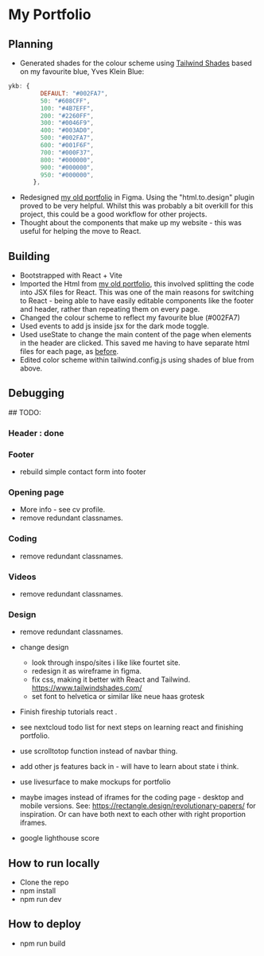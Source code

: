 # My Portfolio

## Planning

- Generated shades for the colour scheme using [Tailwind Shades](https://www.tailwindshades.com/) based on my favourite blue, Yves Klein Blue:

```jsx
ykb: {
         DEFAULT: "#002FA7",
         50: "#608CFF",
         100: "#4B7EFF",
         200: "#2260FF",
         300: "#0046F9",
         400: "#003AD0",
         500: "#002FA7",
         600: "#001F6F",
         700: "#000F37",
         800: "#000000",
         900: "#000000",
         950: "#000000",
       },
```

- Redesigned [my old portfolio](https://github.com/jones58/portfolio) in Figma. Using the "html.to.design" plugin proved to be very helpful. Whilst this was probably a bit overkill for this project, this could be a good workflow for other projects.
- Thought about the components that make up my website - this was useful for helping the move to React.

## Building

- Bootstrapped with React + Vite
- Imported the Html from [my old portfolio](https://github.com/jones58/portfolio), this involved splitting the code into JSX files for React. This was one of the main reasons for switching to React - being able to have easily editable components like the footer and header, rather than repeating them on every page.
- Changed the colour scheme to reflect my favourite blue (#002FA7)
- Used events to add js inside jsx for the dark mode toggle.
- Used useState to change the main content of the page when elements in the header are clicked. This saved me having to have separate html files for each page, as [before](https://github.com/jones58/portfolio).
- Edited color scheme within tailwind.config.js using shades of blue from above.

## Debugging

## TODO:

### Header : done

### Footer

- rebuild simple contact form into footer

### Opening page

- More info - see cv profile.
- remove redundant classnames.

### Coding

- remove redundant classnames.

### Videos

- remove redundant classnames.

### Design

- remove redundant classnames.

- change design

  - look through inspo/sites i like like fourtet site.
  - redesign it as wireframe in figma.
  - fix css, making it better with React and Tailwind.
    https://www.tailwindshades.com/
  - set font to helvetica or similar like neue haas grotesk

- Finish fireship tutorials react .
- see nextcloud todo list for next steps on learning react and finishing portfolio.
- use scrolltotop function instead of navbar thing.
- add other js features back in - will have to learn about state i think.
- use livesurface to make mockups for portfolio
- maybe images instead of iframes for the coding page - desktop and mobile versions. See: https://rectangle.design/revolutionary-papers/ for inspiration. Or can have both next to each other with right proportion iframes.
- google lighthouse score

## How to run locally

- Clone the repo
- npm install
- npm run dev

## How to deploy

- npm run build
